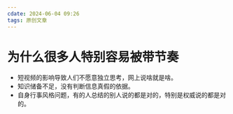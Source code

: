 ```yaml
---
cdate: 2024-06-04 09:26
tags: 原创文章 
---
```


# 为什么很多人特别容易被带节奏

- 短视频的影响导致人们不愿意独立思考，网上说啥就是啥。
- 知识储备不足，没有判断信息真假的依据。
- 自身行事风格问题，有的人总结的别人说的都是对的，特别是权威说的都是对的。